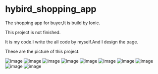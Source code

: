 # hybird_shopping_app
The shopping app for buyer,It is build by Ionic.

This project is not finished.

It is my code.I write the all code by myself.And I design the page.

These are the picture of this project.

 ![image](https://github.com/lokenetwork/hybird_shopping_app/blob/master/demo-picture/hot-page.png)
 ![image](https://github.com/lokenetwork/hybird_shopping_app/blob/master/demo-picture/goods-detail-1.png)
 ![image](https://github.com/lokenetwork/hybird_shopping_app/blob/master/demo-picture/goods-detail-2.png)
 ![image](https://github.com/lokenetwork/hybird_shopping_app/blob/master/demo-picture/goods-detail-3.png)
 ![image](https://github.com/lokenetwork/hybird_shopping_app/blob/master/demo-picture/goods-detail-3.png)
 ![image](https://github.com/lokenetwork/hybird_shopping_app/blob/master/demo-picture/goods-detail-3.png)
 ![image](https://github.com/lokenetwork/hybird_shopping_app/blob/master/demo-picture/goods-detail-3.png)
 ![image](https://github.com/lokenetwork/hybird_shopping_app/blob/master/demo-picture/goods-detail-3.png)
 ![image](https://github.com/lokenetwork/hybird_shopping_app/blob/master/demo-picture/goods-detail-3.png)
 ![image](https://github.com/lokenetwork/hybird_shopping_app/blob/master/demo-picture/goods-detail-3.png)


